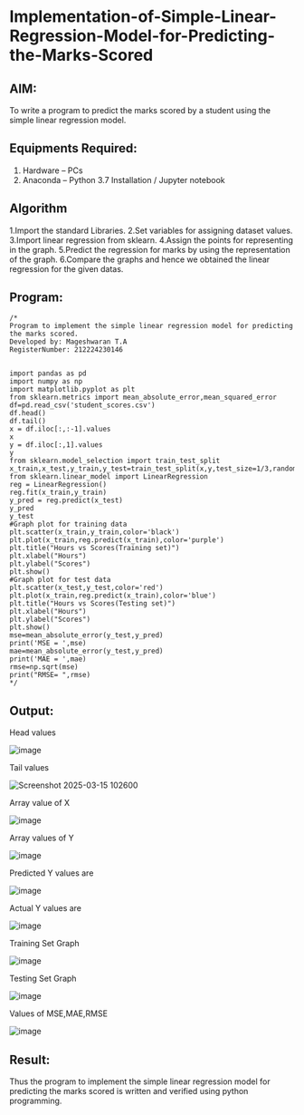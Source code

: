 # Implementation-of-Simple-Linear-Regression-Model-for-Predicting-the-Marks-Scored

## AIM:
To write a program to predict the marks scored by a student using the simple linear regression model.

## Equipments Required:
1. Hardware – PCs
2. Anaconda – Python 3.7 Installation / Jupyter notebook

## Algorithm
1.Import the standard Libraries. 
2.Set variables for assigning dataset values. 
3.Import linear regression from sklearn. 
4.Assign the points for representing in the graph. 
5.Predict the regression for marks by using the representation of the graph. 
6.Compare the graphs and hence we obtained the linear regression for the given datas.

## Program:
```
/*
Program to implement the simple linear regression model for predicting the marks scored.
Developed by: Mageshwaran T.A
RegisterNumber: 212224230146 


import pandas as pd
import numpy as np
import matplotlib.pyplot as plt
from sklearn.metrics import mean_absolute_error,mean_squared_error
df=pd.read_csv('student_scores.csv')
df.head()
df.tail()
x = df.iloc[:,:-1].values
x
y = df.iloc[:,1].values
y
from sklearn.model_selection import train_test_split
x_train,x_test,y_train,y_test=train_test_split(x,y,test_size=1/3,random_state=0)
from sklearn.linear_model import LinearRegression
reg = LinearRegression()
reg.fit(x_train,y_train)
y_pred = reg.predict(x_test)
y_pred
y_test
#Graph plot for training data
plt.scatter(x_train,y_train,color='black')
plt.plot(x_train,reg.predict(x_train),color='purple')
plt.title("Hours vs Scores(Training set)")
plt.xlabel("Hours")
plt.ylabel("Scores")
plt.show()
#Graph plot for test data
plt.scatter(x_test,y_test,color='red')
plt.plot(x_train,reg.predict(x_train),color='blue')
plt.title("Hours vs Scores(Testing set)")
plt.xlabel("Hours")
plt.ylabel("Scores")
plt.show()
mse=mean_absolute_error(y_test,y_pred)
print('MSE = ',mse)
mae=mean_absolute_error(y_test,y_pred)
print('MAE = ',mae)
rmse=np.sqrt(mse)
print("RMSE= ",rmse)
*/
```
## Output:
Head values

![image](https://github.com/user-attachments/assets/f5421985-02a0-4fe7-8ca2-cbac0280966d)


Tail values

![Screenshot 2025-03-15 102600](https://github.com/user-attachments/assets/6c2fb45d-a36e-4346-b356-ba8e30e42086)

Array value of X

![image](https://github.com/user-attachments/assets/6dd27667-9cbd-4796-b308-e7d04cf57745)

Array values of Y

![image](https://github.com/user-attachments/assets/0ff857f7-707d-4b0c-b464-4462a17e0beb)

Predicted Y values are

![image](https://github.com/user-attachments/assets/190862ee-c3e5-4854-8548-02c13dfd41ed)

Actual Y values are

![image](https://github.com/user-attachments/assets/e8a4d887-ed2f-41c7-a9e8-f7c717bc22be)

Training Set Graph

![image](https://github.com/user-attachments/assets/44fe5899-12f7-4878-b1ed-0113d933f069)

Testing Set Graph

![image](https://github.com/user-attachments/assets/3a94b6cb-bc22-44f5-be48-a82997b2559a)

Values of MSE,MAE,RMSE

![image](https://github.com/user-attachments/assets/a2312ccd-32c8-404d-9813-2742a51aa01c)



## Result:
Thus the program to implement the simple linear regression model for predicting the marks scored is written and verified using python programming.
